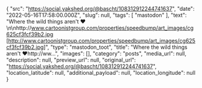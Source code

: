 {
  "src": "https://social.yakshed.org/@bascht/108312912244741637",
  "date": "2022-05-16T17:58:00.000Z",
  "slug": null,
  "tags": [
    "mastodon"
  ],
  "text": "Where the wild things aren't ❤️\n\nhttp://www.cartoonistgroup.com/properties/speedbump/art_images/cg625cf3fcf39b2.jpg [http://www.cartoonistgroup.com/properties/speedbump/art_images/cg625cf3fcf39b2.jpg]",
  "type": "mastodon_toot",
  "title": "Where the wild things aren't ❤️http://ww…",
  "images": [],
  "category": "posts",
  "media_url": null,
  "description": null,
  "preview_url": null,
  "original_url": "https://social.yakshed.org/@bascht/108312912244741637",
  "location_latitude": null,
  "additional_payload": null,
  "location_longitude": null
}